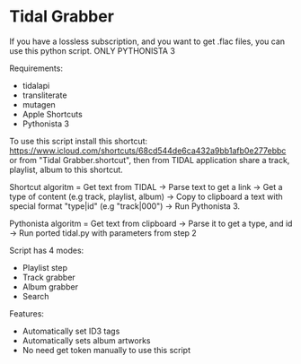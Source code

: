 # Tidal Grabber

If you have a lossless subscription, and you want to get .flac files, you can use this python script. ONLY PYTHONISTA 3

Requirements: 
  - tidalapi
  - transliterate 
  - mutagen
  - Apple Shortcuts
  - Pythonista 3
  
To use this script install this shortcut: https://www.icloud.com/shortcuts/68cd544de6ca432a9bb1afb0e277ebbc or from "Tidal Grabber.shortcut", then from TIDAL application share a track, playlist, album to this shortcut.

Shortcut algoritm = Get text from TIDAL -> Parse text to get a link -> Get a type of content (e.g track, playlist, album) -> Copy to clipboard a text with special format "type|id" (e.g "track|000") -> Run Pythonista 3.

Pythonista algoritm = Get text from clipboard -> Parse it to get a type, and id -> Run ported tidal.py with parameters from step 2 
  
Script has 4 modes:
  - Playlist step 
  - Track grabber
  - Album grabber
  - Search
  
Features:
 - Automatically set ID3 tags
 - Automatically sets album artworks
 - No need get token manually to use this script
